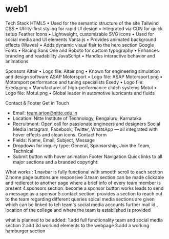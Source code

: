 # web1


 Tech Stack
HTML5
• Used for the semantic structure of the site
Tailwind CSS
• Utility-first styling for rapid UI design
• Integrated via CDN for quick setup
Feather Icons
• Lightweight, customizable SVG icons
• Used for social media and UI elements
Vanta.js
• Provides animated background effects (Waves)
• Adds dynamic visual flair to the hero section
Google Fonts
• Racing Sans One and Roboto for custom typography
• Enhances branding and readability
JavaScript
• Handles interactive behavior and animations

Sponsors
Altair
• Logo file: Altair.png
• Known for engineering simulation and design software
ASAP Motorsport
• Logo file: ASAP Motorsport.png
• Motorsport performance and tuning specialists
Exedy
• Logo file: Exedy.png
• Manufacturer of high-performance clutch systems
Motul
• Logo file: Motul.png
• Global leader in automotive lubricants and fluids

 Contact & Footer
 Get in Touch
- Email: team.arion@nitte.edu.in
- Location: Nitte Institute of Technology, Bengaluru, Karnataka
- Recruitment: Open call for passionate engineers and designers
 Social Media
Instagram, Facebook, Twitter, WhatsApp — all integrated with hover effects and clean icons.
 Contact Form
- Fields: Name, Email, Subject, Message
- Dropdown for inquiry type: General, Sponsorship, Join the Team, Technical
- Submit button with hover animation
 Footer Navigation
Quick links to all major sections and a branded copyright:


What works :
1.navbar is fully functional with smooth scroll to each section 
2.home page buttons are responsive
3.team section can be made clickable and redierect to another page where a brief info of every team member is present 
4.sponsors section: become a sponsor button works leads to send a message as a sponsor 
5.contact section: provides a section to reach out to the team regarding different queries 
soical media sections are given which can be linked to teh team's social media accounts further mail id , location of the college and where the team is established is provided


what is planned to be added:
1.add full functionality team and social media section 
2.add 3d workind elements to the webpage
3.add a working hamburger section 







